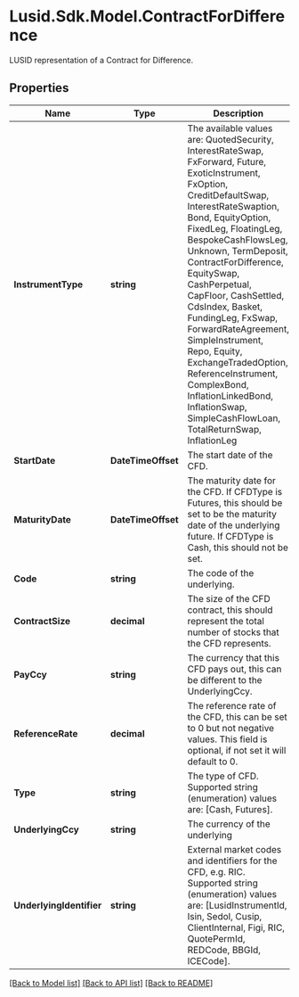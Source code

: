 # Lusid.Sdk.Model.ContractForDifference
LUSID representation of a Contract for Difference.

## Properties

Name | Type | Description | Notes
------------ | ------------- | ------------- | -------------
**InstrumentType** | **string** | The available values are: QuotedSecurity, InterestRateSwap, FxForward, Future, ExoticInstrument, FxOption, CreditDefaultSwap, InterestRateSwaption, Bond, EquityOption, FixedLeg, FloatingLeg, BespokeCashFlowsLeg, Unknown, TermDeposit, ContractForDifference, EquitySwap, CashPerpetual, CapFloor, CashSettled, CdsIndex, Basket, FundingLeg, FxSwap, ForwardRateAgreement, SimpleInstrument, Repo, Equity, ExchangeTradedOption, ReferenceInstrument, ComplexBond, InflationLinkedBond, InflationSwap, SimpleCashFlowLoan, TotalReturnSwap, InflationLeg | 
**StartDate** | **DateTimeOffset** | The start date of the CFD. | 
**MaturityDate** | **DateTimeOffset** | The maturity date for the CFD. If CFDType is Futures, this should be set to be the maturity date of the underlying  future. If CFDType is Cash, this should not be set. | [optional] 
**Code** | **string** | The code of the underlying. | 
**ContractSize** | **decimal** | The size of the CFD contract, this should represent the total number of stocks that the CFD represents. | 
**PayCcy** | **string** | The currency that this CFD pays out, this can be different to the UnderlyingCcy. | 
**ReferenceRate** | **decimal** | The reference rate of the CFD, this can be set to 0 but not negative values.  This field is optional, if not set it will default to 0. | [optional] 
**Type** | **string** | The type of CFD.    Supported string (enumeration) values are: [Cash, Futures]. | 
**UnderlyingCcy** | **string** | The currency of the underlying | 
**UnderlyingIdentifier** | **string** | External market codes and identifiers for the CFD, e.g. RIC.    Supported string (enumeration) values are: [LusidInstrumentId, Isin, Sedol, Cusip, ClientInternal, Figi, RIC, QuotePermId, REDCode, BBGId, ICECode]. | 

[[Back to Model list]](../README.md#documentation-for-models) [[Back to API list]](../README.md#documentation-for-api-endpoints) [[Back to README]](../README.md)

